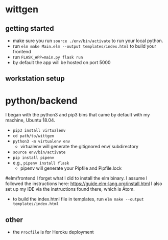 # wittgen

## getting started
* make sure you run `source ./env/bin/activate` to run your local python.
* run `elm make Main.elm --output templates/index.html` to build your frontend
* run `FLASK_APP=main.py flask run`
* by default the app will be hosted on port 5000

## workstation setup
# python/backend
I began with the python3 and pip3 bins that came by default with my machine, Ubuntu 18.04.

* `pip3 install virtualenv`
* `cd path/to/wittgen`
* `python3 -m virtualenv env`
	* virtualenv will generate the gitignored env/ subdirectory
* `source env/bin/activate`
* `pip install pipenv`
* e.g., `pipenv install flask`
	* pipenv will generate your Pipfile and Pipfile.lock

#elm/frontend
I forget what I did to install the elm binary.
I assume I followed the instructions here: https://guide.elm-lang.org/install.html
I also set up my IDE via the instructions found there, which is Atom.

* to build the index.html file in templates, run `elm make --output templates/index.html`

## other
* the `Procfile` is for Heroku deployment
